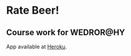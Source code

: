# Rate Beer!
## Course work for WEDROR@HY

App available at [Heroku](https://infinite-brook-26566.herokuapp.com/breweries).

